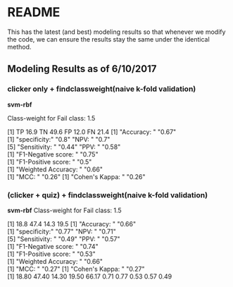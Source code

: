 # README #

This has the latest (and best) modeling results so that whenever we modify the code, we can ensure the results stay the same under the identical method.

## Modeling Results as of 6/10/2017 ##

### clicker only + findclassweight(naive k-fold validation) ###

**svm-rbf**

Class-weight for Fail class: 1.5

[1] TP 16.9 TN 49.6 FP 12.0 FN 21.4
[1] "Accuracy: " "0.67"      
[1] "specificity:"  "0.8"           "NPV: "         "0.7"          
[5] "Sensitivity: " "0.44"          "PPV: "         "0.58"         
[1] "F1-Negative score: " "0.75"               
[1] "F1-Positive score: " "0.5"                
[1] "Weighted Accuracy: " "0.66"               
[1] "MCC: " "0.26" 
[1] "Cohen's Kappa: " "0.26"           



### (clicker + quiz) + findclassweight(naive k-fold validation) ###

**svm-rbf**
Class-weight for Fail class: 1.5

[1] 18.8 47.4 14.3 19.5
[1] "Accuracy: " "0.66"      
[1] "specificity:"  "0.77"          "NPV: "         "0.71"         
[5] "Sensitivity: " "0.49"          "PPV: "         "0.57"         
[1] "F1-Negative score: " "0.74"               
[1] "F1-Positive score: " "0.53"               
[1] "Weighted Accuracy: " "0.66"               
[1] "MCC: " "0.27" 
[1] "Cohen's Kappa: " "0.27"           
 [1] 18.80 47.40 14.30 19.50 66.17  0.71  0.77  0.53  0.57  0.49
